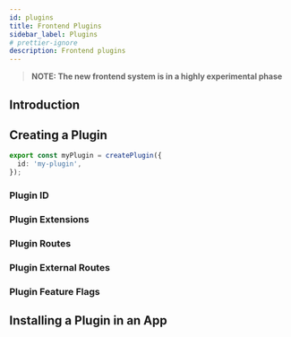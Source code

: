 ```yaml
---
id: plugins
title: Frontend Plugins
sidebar_label: Plugins
# prettier-ignore
description: Frontend plugins
---
```


> **NOTE: The new frontend system is in a highly experimental phase**

## Introduction

<!--

Introduce frontend plugins and how each of them is shipped as a separate package. Highlight that each package should only export a single plugin instance.

-->

## Creating a Plugin

<!--

How to create a simple plugin

 -->

```ts
export const myPlugin = createPlugin({
  id: 'my-plugin',
});
```

<!--

Note that this plugin is useless in itself, and you need to provide extra options to make it useful, in particular extensions.

 -->

### Plugin ID

<!--

link to relevant docs

-->

### Plugin Extensions

<!--

 - Example of how this option is used in `createPlugin`

link to relevant docs

-->

### Plugin Routes

<!--

 - Example of how this option is used in `createPlugin`

link to relevant docs

-->

### Plugin External Routes

<!--

 - Example of how this option is used in `createPlugin`

link to relevant docs

-->

### Plugin Feature Flags

<!--

 - Example of how this option is used in `createPlugin`

link to relevant docs

-->

## Installing a Plugin in an App

<!--

Quick intro, but link back to app docs for more details

 -->
